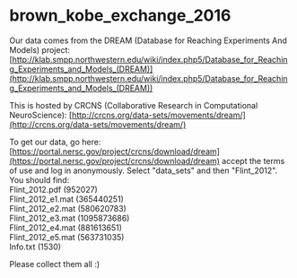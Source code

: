 # brown_kobe_exchange_2016

Our data comes from the DREAM (Database for Reaching Experiments And Models) project:
[http://klab.smpp.northwestern.edu/wiki/index.php5/Database_for_Reaching_Experiments_and_Models_(DREAM)](http://klab.smpp.northwestern.edu/wiki/index.php5/Database_for_Reaching_Experiments_and_Models_(DREAM))

This is hosted by CRCNS (Collaborative Research in Computational NeuroScience):
[http://crcns.org/data-sets/movements/dream/](http://crcns.org/data-sets/movements/dream/)

To get our data, go here:
[https://portal.nersc.gov/project/crcns/download/dream](https://portal.nersc.gov/project/crcns/download/dream)
accept the terms of use and log in anonymously.  Select "data_sets" and then "Flint_2012".  You should find:  
Flint_2012.pdf (952027)  
Flint_2012_e1.mat (365440251)  
Flint_2012_e2.mat (580620783)  
Flint_2012_e3.mat (1095873686)  
Flint_2012_e4.mat (881613651)  
Flint_2012_e5.mat (563731035)  
Info.txt (1530)

Please collect them all :)
